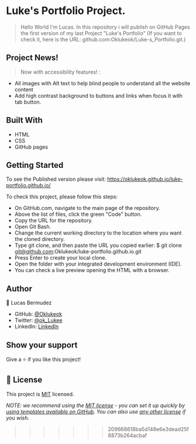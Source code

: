# Luke's Portfolio Project.

> Hello World I'm Lucas. In this repository i will publish on GitHub Pages the first version of my last Project "Luke's Portfolio" (If you want to check it, here is the URL: github.com:Oklukeok/Luke-s_Portfolio.git.)

## Project News! 

> Now with accessibility features! :
  - All images with Alt text to help blind people to understand all the website content
  - Add high contrast background to buttons and links when focus it with tab button.

## Built With

- HTML
- CSS
- GitHub pages

## Getting Started
To see the Published version please visit: https://oklukeok.github.io/luke-portfolio.github.io/

To check this project, please follow this steps:

- On GitHub.com, navigate to the main page of the repository.
- Above the list of files, click the green "Code" button.
- Copy the URL for the repository.
- Open Git Bash.
- Change the current working directory to the location where you want the cloned directory.
- Type git clone, and then paste the URL you copied earlier: $ git clone git@github.com:Oklukeok/luke-portfolio.github.io.git
- Press Enter to create your local clone.
- Open the folder with your integrated development environment (IDE).
- You can check a live preview opening the HTML with a browser.


## Author

👤 Lucas Bermudez

- GitHub: [@Oklukeok](https://github.com/Oklukeok)
- Twitter: [@ok_Lukee](https://twitter.com/ok_Lukee)
- LinkedIn: [LinkedIn](https://linkedin.com/in/linkedinhandle)

## Show your support

Give a ⭐️ if you like this project!


## 📝 License

This project is [MIT](./LICENSE) licensed.

_NOTE: we recommend using the [MIT license](https://choosealicense.com/licenses/mit/) - you can set it up quickly by [using templates available on GitHub](https://docs.github.com/en/communities/setting-up-your-project-for-healthy-contributions/adding-a-license-to-a-repository). You can also use [any other license](https://choosealicense.com/licenses/) if you wish._
>>>>>>> 209668618ba5d148e6e3dead25f8873b264acbaf
